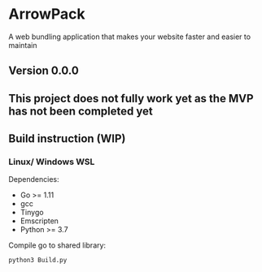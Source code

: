 # ArrowPack

A web bundling application that makes your website faster and easier to maintain

## Version 0.0.0
## This project does not fully work yet as the MVP has not been completed yet

## Build instruction (WIP)

### Linux/ Windows WSL

Dependencies:

-   Go >= 1.11
-   gcc
-   Tinygo
-   Emscripten
-   Python >= 3.7

Compile go to shared library:

```sh
python3 Build.py
```

